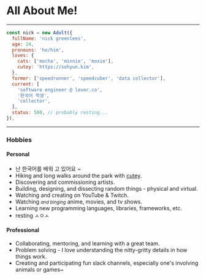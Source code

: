 # All About Me!

---

```javascript
const nick = new Adult({
  fullName: 'nick greenlees',
  age: 24,
  pronouns: 'he/him',
  loves: {
    cats: ['mocha', 'minnie', 'moxie'],
    cutey: 'https://sohyun.kim',
  },
  former: ['speedrunner', 'speedcuber', 'data collector'],
  current: [
    'software engineer @ lever.co',
    '한국어 학생',
    'collector',
  ],
  status: 500, // probably resting...
}),
```

---

### Hobbies

<!-- tabs:start -->

#### **Personal**

- 난 한국어를 배워 고 있어요 ~
- Hiking and long walks around the park with [cutey](https://sohyun.kim).
- Discovering and commissioning artists.
- Building, designing, and dissecting random things - physical and virtual.
- Watching and creating on YouTube & Twitch.
- Watching <small>_and binging_</small> anime, movies, and tv shows.
- Learning new programming languages, libraries, frameworks, etc.
- resting ㅅㅇㅅ

#### **Professional**

- Collaborating, mentoring, and learning with a great team.
- Problem solving - I love understanding the nitty-gritty details in how things work.
- Creating and participating fun slack channels, especially one's involving animals or games~

<!-- tabs:end -->
